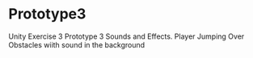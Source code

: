 # Prototype3
 Unity Exercise 3 Prototype 3 Sounds and Effects. Player Jumping Over Obstacles wiith sound in the background
